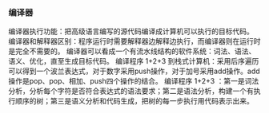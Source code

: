 ### 编译器
编译器执行功能：把高级语言编写的源代码编译成计算机可以执行的目标代码。
编译器和解释器区别：程序运行时需要解释器边解释边执行，而编译器则在运行时是完全不需要的。
编译器可以看成一个有流水线结构的软件系统：词法、语法、语义、优化，直至生成目标代码。
编译程序 1+2+3 到栈式计算机：采用后序遍历可以得到一个波兰表达式，对于数字采用push操作，对于加号采用add操作。add操作是pop、pop、相加、push四个操作的结合。
编译程序 1+2+3 ：第一是词法分析，分析每个字符是否符合表达式的语法要求；第二是语法分析，构建一个有执行顺序的树；第三是语义分析和代码生成，把树的每一步执行用代码表示出来。
